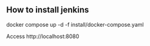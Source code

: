 ## How to install jenkins
docker compose up -d -f install/docker-compose.yaml

Access http://localhost:8080